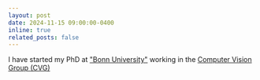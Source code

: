 ```yaml
---
layout: post
date: 2024-11-15 09:00:00-0400
inline: true
related_posts: false
---
```


I have started my PhD at ["Bonn University"](https://www.uni-bonn.de/en/university/university?set_language=en) working in the [Computer Vision Group (CVG)](https://pages.iai.uni-bonn.de/gall_juergen/)
